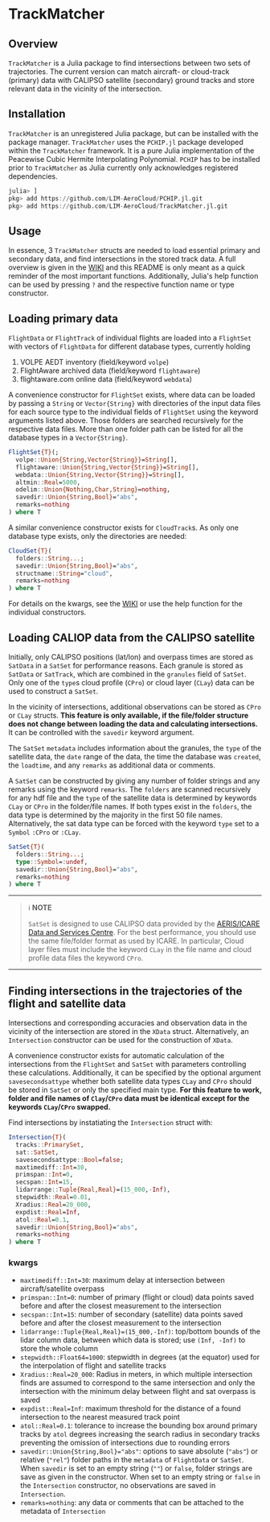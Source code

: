 TrackMatcher
============

Overview
--------

`TrackMatcher` is a Julia package to find intersections between two sets of trajectories.
The current version can match aircraft- or cloud-track (primary) data with CALIPSO satellite 
(secondary) ground tracks and store relevant data in the vicinity of the intersection.


Installation
------------

`TrackMatcher` is an unregistered Julia package, but can be installed with the
package manager. `TrackMatcher` uses the `PCHIP.jl` package developed within the
`TrackMatcher` framework. It is a pure Julia implementation of the Peacewise Cubic
Hermite Interpolating Polynomial. `PCHIP` has to be installed prior to `TrackMatcher`
as Julia currently only acknowledges registered dependencies.

```julia
julia> ]
pkg> add https://github.com/LIM-AeroCloud/PCHIP.jl.git
pkg> add https://github.com/LIM-AeroCloud/TrackMatcher.jl.git
```


Usage
-----

In essence, 3 `TrackMatcher` structs are needed to load essential primary and secondary data, 
and find intersections in the stored track data. A full overview is given in the 
[WIKI](https://github.com/LIM-AeroCloud/TrackMatcher.jl/wiki) and this README is 
only meant as a quick reminder of the most important functions. Additionally, Julia's
help function can be used by pressing `?` and the respective function name or 
type constructor.


Loading primary data
--------------------

`FlightData` or `FlightTrack` of individual flights are loaded into a `FlightSet` 
with vectors of `FlightData` for different database types, currently holding

1. VOLPE AEDT inventory (field/keyword `volpe`)
2. FlightAware archived data (field/keyword  `flightaware`)
3. flightaware.com online data (field/keyword  `webdata`)

A convenience constructor for `FlightSet` exists, where data can be loaded by passing 
a `String` or `Vector{String}` with directories of the input data files for each 
source type to the individual fields of `FlightSet` using the keyword arguments listed
above. Those folders are searched recursively for the respective data files. More than 
one folder path can be listed for all the database types in a `Vector{String}`.

```julia
FlightSet{T}(;
  volpe::Union{String,Vector{String}}=String[],
  flightaware::Union{String,Vector{String}}=String[],
  webdata::Union{String,Vector{String}}=String[],
  altmin::Real=5000,
  odelim::Union{Nothing,Char,String}=nothing,
  savedir::Union{String,Bool}="abs",
  remarks=nothing
) where T
```

A similar convenience constructor exists for `CloudTrack`s. As only one database type
exists, only the directories are needed:

```julia
CloudSet{T}(
  folders::String...;
  savedir::Union{String,Bool}="abs",
  structname::String="cloud",
  remarks=nothing
) where T
```

For details on the kwargs, see the [WIKI](https://github.com/LIM-AeroCloud/TrackMatcher.jl/wiki)
or use the help function for the individual constructors.


Loading CALIOP data from the CALIPSO satellite
----------------------------------------------

Initially, only CALIPSO positions (lat/lon) and overpass times are stored as `SatData`
in a `SatSet` for performance reasons. Each granule is stored as `SatData` or `SatTrack`,
which are combined in the `granules` field of `SatSet`. Only one of the `type`s
cloud profile (`CPro`) or cloud layer (`CLay`) data can be used to construct a `SatSet`.

In the vicinity of intersections, additional observations can be stored as `CPro` or
`CLay` structs.
__This feature is only available, if the file/folder structure does not change between__
__loading the data and calculating intersections.__  It can be controlled with the
`savedir` keyword argument.

The `SatSet` `metadata` includes information about the granules, the `type` of the 
satellite data, the `date` range of the data, the time the database was `created`, 
the `loadtime`, and any `remarks` as additional data or comments.

A `SatSet` can be constructed by giving any number of folder strings and any remarks
using the keyword `remarks`. The `folders` are scanned recursively for any hdf file
and the `type` of the satellite data is determined by keywords `CLay` or `CPro` in
the folder/file names. If both types exist in the `folders`, the data type is determined
by the majority in the first 50 file names. Alternatively, the sat data type can
be forced with the keyword `type` set to a `Symbol` `:CPro` or `:CLay`.

```julia
SatSet{T}(
  folders::String...;
  type::Symbol=:undef,
  savedir::Union{String,Bool}="abs",
  remarks=nothing
) where T
```

---
> :information_source: **NOTE**
>
> `SatSet` is designed to use CALIPSO data provided by the [AERIS/ICARE Data and Services Centre](http://www.icare.univ-lille1.fr/). 
> For the best performance, you should use the same file/folder format as used by ICARE. 
> In particular, Cloud layer files must include the keyword `CLay` in the file name
> and cloud profile data files the keyword `CPro`.
---


Finding intersections in the trajectories of the flight and satellite data
--------------------------------------------------------------------------

Intersections and corresponding accuracies and observation data in the vicinity 
of the intersection are stored in the `XData` struct. Alternatively, an `Intersection`
constructor can be used for the construction of `XData`.

A convenience constructor exists for automatic calculation of the intersections 
from the `FlightSet` and `SatSet` with parameters controlling these calculations. 
Additionally, it can be specified by the optional argument `savesecondsattype` 
whether both satellite data types `CLay` and `CPro` should be stored in `SatSet`
or only the specified main type. 
__For this feature to work, folder and file names of `Clay`/`CPro` data must be identical__
__except for the keywords `CLay`/`CPro` swapped.__

Find intersections by instatiating the `Intersection` struct with:

```julia
Intersection{T}(
  tracks::PrimarySet,
  sat::SatSet,
  savesecondsattype::Bool=false;
  maxtimediff::Int=30,
  primspan::Int=0,
  secspan::Int=15,
  lidarrange::Tuple{Real,Real}=(15_000,-Inf),
  stepwidth::Real=0.01,
  Xradius::Real=20_000,
  expdist::Real=Inf,
  atol::Real=0.1,
  savedir::Union{String,Bool}="abs",
  remarks=nothing
) where T
```

### kwargs

- `maxtimediff::Int=30`: maximum delay at intersection between aircraft/satellite overpass
- `primspan::Int=0`: number of primary (flight or cloud) data points saved before and after the closest measurement to the intersection
- `secspan::Int=15`: number of secondary (satellite) data points saved before and after the closest measurement to the intersection
- `lidarrange::Tuple{Real,Real}=(15_000,-Inf)`: top/bottom bounds of the lidar column data, between which
  data is stored; use `(Inf, -Inf)` to store the whole column
- `stepwidth::Float64=1000`: stepwidth in degrees (at the equator) used for the 
  interpolation of flight and satellite tracks
- `Xradius::Real=20_000`: Radius in meters, in which multiple intersection finds are
  assumed to correspond to the same intersection and only the intersection with the
  minimum delay between flight and sat overpass is saved
- `expdist::Real=Inf`: maximum threshold for the distance of a found intersection to the nearest measured track point
- `atol::Real=0.1`: tolerance to increase the bounding box around primary tracks by `atol` degrees
  increasing the search radius in secondary tracks preventing the omission of intersections due to
  rounding errors
- `savedir::Union{String,Bool}="abs"`: options to save absolute (`"abs"`) or relative
  (`"rel"`) folder paths in the `metadata` of  `FlightData` or `SatSet`. When `savedir`
  is set to an empty string (`""`) or `false`, folder strings are save as given in
  the constructor. When set to an empty string or `false` in the `Intersection` constructor,
  no observations are saved in `Intersection`.
- `remarks=nothing`: any data or comments that can be attached to the metadata of `Intersection`
